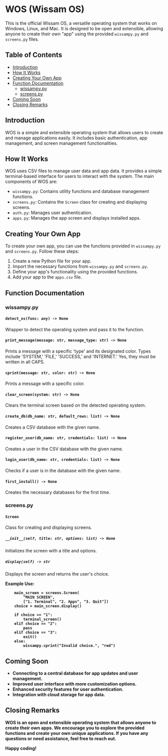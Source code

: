 # WOS (Wissam OS)

This is the official Wissam OS, a versatile operating system that works on Windows, Linux, and Mac. It is designed to be open and extensible, allowing anyone to create their own "app" using the provided `wissampy.py` and `screens.py` files.

## Table of Contents
- [Introduction](#introduction)
- [How It Works](#how-it-works)
- [Creating Your Own App](#creating-your-own-app)
- [Function Documentation](#function-documentation)
  - [wissampy.py](#wissampy.py)
  - [screens.py](#screens.py)
- [Coming Soon](#coming-soon)
- [Closing Remarks](#closing-remarks)

## Introduction
WOS is a simple and extensible operating system that allows users to create and manage applications easily. It includes basic authentication, app management, and screen management functionalities.

## How It Works
WOS uses CSV files to manage user data and app data. It provides a simple terminal-based interface for users to interact with the system. The main components of WOS are:
- `wissampy.py`: Contains utility functions and database management functions.
- `screens.py`: Contains the `Screen` class for creating and displaying screens.
- `auth.py`: Manages user authentication.
- `apps.py`: Manages the app screen and displays installed apps.

## Creating Your Own App
To create your own app, you can use the functions provided in `wissampy.py` and `screens.py`. Follow these steps:
1. Create a new Python file for your app.
2. Import the necessary functions from `wissampy.py` and `screens.py`.
3. Define your app's functionality using the provided functions.
4. Add your app to the `apps.csv` file.

## Function Documentation

### wissampy.py
#### `detect_os(func: any) -> None`
Wrapper to detect the operating system and pass it to the function.

#### `print_message(message: str, message_type: str) -> None`
Prints a message with a specific 'type' and its designated color. Types include 'SYSTEM,' 'FILE,' 'SUCCESS,' and 'INTERNET.' Yes, they must be written in all CAPS.

#### `cprint(message: str, color: str) -> None`
Prints a message with a specific color.

#### `clear_screen(system: str) -> None`
Clears the terminal screen based on the detected operating system.

#### `create_db(db_name: str, default_rows: list) -> None`
Creates a CSV database with the given name.

#### `register_user(db_name: str, credentials: list) -> None`
Creates a user in the CSV database with the given name.

#### `login_user(db_name: str, credentials: list) -> None`
Checks if a user is in the database with the given name.

#### `first_install() -> None`
Creates the necessary databases for the first time.

### screens.py
#### `Screen`
Class for creating and displaying screens.

##### `__init__(self, title: str, options: list) -> None`
Initializes the screen with a title and options.

##### `display(self) -> str`
Displays the screen and returns the user's choice.

<strong>Example Use:<strong>
```
    main_screen = screens.Screen(
        "MAIN SCREEN",
        ["1. Terminal", "2. Apps", "3. Quit"])
    choice = main_screen.display()

    if choice == "1":
        terminal_screen()
    elif choice == "2":
        pass
    elif choice == "3":
        exit()
    else:
        wissampy.cprint("Invalid choice.", "red")
```

## Coming Soon
- Connecting to a central database for app updates and user management.
- Improved user interface with more customization options.
- Enhanced security features for user authentication.
- Integration with cloud storage for app data.

## Closing Remarks
WOS is an open and extensible operating system that allows anyone to create their own apps. We encourage you to explore the provided functions and create your own unique applications. If you have any questions or need assistance, feel free to reach out.

Happy coding!